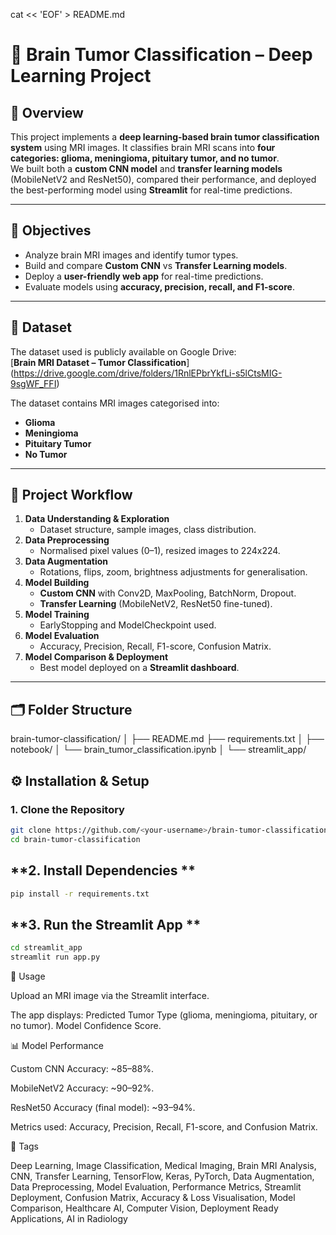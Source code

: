 cat << 'EOF' > README.md
# 🧠 Brain Tumor Classification – Deep Learning Project

## **📖 Overview**
This project implements a **deep learning-based brain tumor classification system** using MRI images. It classifies brain MRI scans into **four categories: glioma, meningioma, pituitary tumor, and no tumor**.  
We built both a **custom CNN model** and **transfer learning models** (MobileNetV2 and ResNet50), compared their performance, and deployed the best-performing model using **Streamlit** for real-time predictions.

---

## **🎯 Objectives**
- Analyze brain MRI images and identify tumor types.
- Build and compare **Custom CNN** vs **Transfer Learning models**.
- Deploy a **user-friendly web app** for real-time predictions.
- Evaluate models using **accuracy, precision, recall, and F1-score**.

---

## **📂 Dataset**
The dataset used is publicly available on Google Drive:  
[**Brain MRI Dataset – Tumor Classification**]
(https://drive.google.com/drive/folders/1RnlEPbrYkfLi-s5lCtsMIG-9sgWF_FFI)  

The dataset contains MRI images categorised into:  
- **Glioma**  
- **Meningioma**  
- **Pituitary Tumor**  
- **No Tumor**

---

## **📌 Project Workflow**
1. **Data Understanding & Exploration**  
   - Dataset structure, sample images, class distribution.  
2. **Data Preprocessing**  
   - Normalised pixel values (0–1), resized images to 224x224.  
3. **Data Augmentation**  
   - Rotations, flips, zoom, brightness adjustments for generalisation.  
4. **Model Building**  
   - **Custom CNN** with Conv2D, MaxPooling, BatchNorm, Dropout.  
   - **Transfer Learning** (MobileNetV2, ResNet50 fine-tuned).  
5. **Model Training**  
   - EarlyStopping and ModelCheckpoint used.  
6. **Model Evaluation**  
   - Accuracy, Precision, Recall, F1-score, Confusion Matrix.  
7. **Model Comparison & Deployment**  
   - Best model deployed on a **Streamlit dashboard**.

---

## **🗂 Folder Structure**

brain-tumor-classification/
│
├── README.md
├── requirements.txt
│
├── notebook/
│ └── brain_tumor_classification.ipynb
│
└── streamlit_app/

## **⚙️ Installation & Setup**

### **1. Clone the Repository**
```bash
git clone https://github.com/<your-username>/brain-tumor-classification.git
cd brain-tumor-classification
```

## **2. Install Dependencies **
``` bash
pip install -r requirements.txt
```

## **3. Run the Streamlit App **
``` bash
cd streamlit_app
streamlit run app.py
```

🚀 Usage

Upload an MRI image via the Streamlit interface.

The app displays:
Predicted Tumor Type (glioma, meningioma, pituitary, or no tumor).
Model Confidence Score.

📊 Model Performance

Custom CNN Accuracy: ~85–88%.

MobileNetV2 Accuracy: ~90–92%.

ResNet50 Accuracy (final model): ~93–94%.

Metrics used: Accuracy, Precision, Recall, F1-score, and Confusion Matrix.

🔖 Tags

Deep Learning, Image Classification, Medical Imaging, Brain MRI Analysis, CNN, Transfer Learning, TensorFlow, Keras, PyTorch, Data Augmentation, Data Preprocessing, Model Evaluation, Performance Metrics, Streamlit Deployment, Confusion Matrix, Accuracy & Loss Visualisation, Model Comparison, Healthcare AI, Computer Vision, Deployment Ready Applications, AI in Radiology






